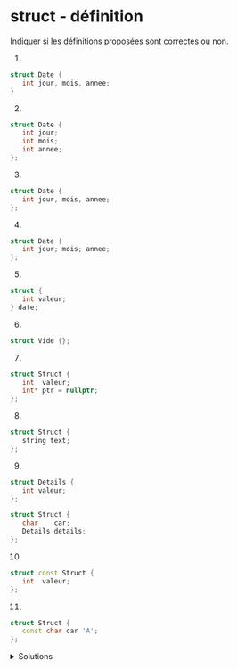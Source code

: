 # struct - définition
Indiquer si les définitions proposées sont correctes ou non.

1.

~~~cpp
struct Date {
   int jour, mois, annee;
}
~~~

2.

~~~cpp
struct Date {
   int jour;
   int mois;
   int annee;
};
~~~

3.

~~~cpp
struct Date {
   int jour, mois, annee;
};
~~~

4.

~~~cpp
struct Date {
   int jour; mois; annee;
};
~~~

5.

~~~cpp
struct {
   int valeur;
} date;
~~~

6.

~~~cpp
struct Vide {};
~~~

7.

~~~cpp
struct Struct {
   int  valeur;
   int* ptr = nullptr;
};
~~~

8.

~~~cpp
struct Struct {
   string text;
};
~~~

9.

~~~cpp
struct Details {
   int valeur;
};

struct Struct {
   char    car;
   Details details;
};
~~~

10.

~~~cpp
struct const Struct {
   int  valeur;
};
~~~

11.

~~~cpp
struct Struct {
   const char car 'A';
};
~~~

<details>
<summary> Solutions </summary>

| no | Réponse   | Commentaire                                                  |
|--- |---        |---                                                           |
| 1  | faux      | manque un `;` après `}`                                      |
| 2  | correct   | chaque type est spécifié                                     |
| 3  | correct   | le type est commun à tous les membres                        |
| 4  | faux      | les identifications sont séparés par des `;`                 |
| 5  | correct   | type *anonyme* et une variable `date`est créée               |
| 6  | correct   | un `struct` peut être vide                                   |
| 7  | correct   | `ptr`est initialisé ce qui est une bonne chose               |
| 8  | correct   | un `struc` peut contenir un `string`                         |
| 9  | correct   | un `struc` peut contenir un autre `struct`                   |
| 10 | faux      | un `struc` n'est pas constant globalement                    |
| 11 | correct   | un membre d'un `struc` peut être constant                    |

</details>
